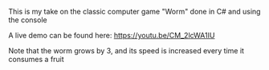 This is my take on the classic computer game "Worm" done in C# and using the console

A live demo can be found here: https://youtu.be/CM_2lcWA1IU

Note that the worm grows by 3, and its speed is increased every time it consumes a fruit
